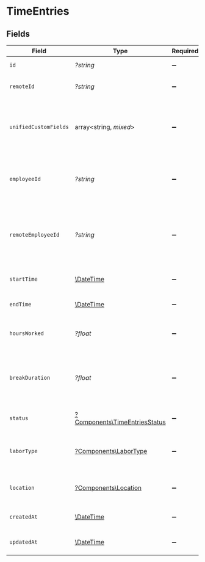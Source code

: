 # TimeEntries


## Fields

| Field                                                                                        | Type                                                                                         | Required                                                                                     | Description                                                                                  | Example                                                                                      |
| -------------------------------------------------------------------------------------------- | -------------------------------------------------------------------------------------------- | -------------------------------------------------------------------------------------------- | -------------------------------------------------------------------------------------------- | -------------------------------------------------------------------------------------------- |
| `id`                                                                                         | *?string*                                                                                    | :heavy_minus_sign:                                                                           | Unique identifier                                                                            | 8187e5da-dc77-475e-9949-af0f1fa4e4e3                                                         |
| `remoteId`                                                                                   | *?string*                                                                                    | :heavy_minus_sign:                                                                           | Provider's unique identifier                                                                 | 8187e5da-dc77-475e-9949-af0f1fa4e4e3                                                         |
| `unifiedCustomFields`                                                                        | array<string, *mixed*>                                                                       | :heavy_minus_sign:                                                                           | Custom Unified Fields configured in your StackOne project                                    | {<br/>"my_project_custom_field_1": "REF-1236",<br/>"my_project_custom_field_2": "some other value"<br/>} |
| `employeeId`                                                                                 | *?string*                                                                                    | :heavy_minus_sign:                                                                           | The employee ID associated with this time entry                                              | 1687-3                                                                                       |
| `remoteEmployeeId`                                                                           | *?string*                                                                                    | :heavy_minus_sign:                                                                           | Provider's unique identifier of the employee associated with this time entry                 | e3cb75bf-aa84-466e-a6c1-b8322b257a48                                                         |
| `startTime`                                                                                  | [\DateTime](https://www.php.net/manual/en/class.datetime.php)                                | :heavy_minus_sign:                                                                           | The start time of the time entry                                                             | 2021-01-01T01:01:01.000Z                                                                     |
| `endTime`                                                                                    | [\DateTime](https://www.php.net/manual/en/class.datetime.php)                                | :heavy_minus_sign:                                                                           | The end time of the time entry                                                               | 2021-01-01T01:01:01.000Z                                                                     |
| `hoursWorked`                                                                                | *?float*                                                                                     | :heavy_minus_sign:                                                                           | The hours worked in the time entry                                                           | 8                                                                                            |
| `breakDuration`                                                                              | *?float*                                                                                     | :heavy_minus_sign:                                                                           | The duration of the break taken during time entry in hours                                   | 0.5                                                                                          |
| `status`                                                                                     | [?Components\TimeEntriesStatus](../../Models/Components/TimeEntriesStatus.md)                | :heavy_minus_sign:                                                                           | The status of the time entry                                                                 |                                                                                              |
| `laborType`                                                                                  | [?Components\LaborType](../../Models/Components/LaborType.md)                                | :heavy_minus_sign:                                                                           | The labor type associated with this time entry                                               |                                                                                              |
| `location`                                                                                   | [?Components\Location](../../Models/Components/Location.md)                                  | :heavy_minus_sign:                                                                           | The location of the time entry                                                               |                                                                                              |
| `createdAt`                                                                                  | [\DateTime](https://www.php.net/manual/en/class.datetime.php)                                | :heavy_minus_sign:                                                                           | The created_at date                                                                          | 2023-02-23T00:00:00.000Z                                                                     |
| `updatedAt`                                                                                  | [\DateTime](https://www.php.net/manual/en/class.datetime.php)                                | :heavy_minus_sign:                                                                           | The updated_at date                                                                          | 2024-02-23T00:00:00.000Z                                                                     |